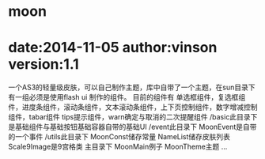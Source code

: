 moon
====
date:2014-11-05
author:vinson
version:1.1
====
一个AS3的轻量级皮肤，可以自己制作主题，库中自带了一个主题，在sun目录下有一组必须是使用flash ui 制作的组件。
目前的组件有
单选框组件，复选框组件，进度条组件，滚动条组件，文本滚动条组件，上下页控制组件，数字增减控制组件，tabar组件
tips提示组件，warn确定与取消的二次提醒组件
/basic此目录下
是基础组件与基础按钮基础容器自带的基础UI
/event此目录下
MoonEvent是自带的一个事件
/utils此目录下
MoonConst储存常量
NameList储存皮肤列表
Scale9Image是9宫格类
主目录下
MoonMain例子
MoonTheme主题
...
